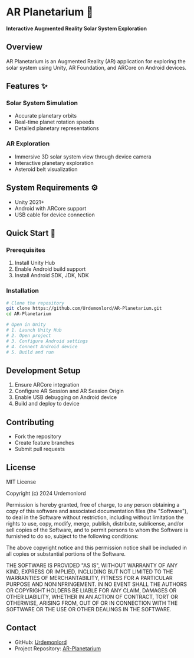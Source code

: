 # AR Planetarium 🌌

**Interactive Augmented Reality Solar System Exploration**

## Overview

AR Planetarium is an Augmented Reality (AR) application for exploring the solar system using Unity, AR Foundation, and ARCore on Android devices.

## Features ✨

### Solar System Simulation
- Accurate planetary orbits
- Real-time planet rotation speeds
- Detailed planetary representations

### AR Exploration
- Immersive 3D solar system view through device camera
- Interactive planetary exploration
- Asteroid belt visualization

## System Requirements ⚙️

- Unity 2021+
- Android with ARCore support
- USB cable for device connection

## Quick Start 🚀

### Prerequisites
1. Install Unity Hub
2. Enable Android build support
3. Install Android SDK, JDK, NDK

### Installation
```bash
# Clone the repository
git clone https://github.com/Urdemonlord/AR-Planetarium.git
cd AR-Planetarium

# Open in Unity
# 1. Launch Unity Hub
# 2. Open project
# 3. Configure Android settings
# 4. Connect Android device
# 5. Build and run
```

## Development Setup

1. Ensure ARCore integration
2. Configure AR Session and AR Session Origin
3. Enable USB debugging on Android device
4. Build and deploy to device

## Contributing

- Fork the repository
- Create feature branches
- Submit pull requests

## License

MIT License

Copyright (c) 2024 Urdemonlord

Permission is hereby granted, free of charge, to any person obtaining a copy
of this software and associated documentation files (the "Software"), to deal
in the Software without restriction, including without limitation the rights
to use, copy, modify, merge, publish, distribute, sublicense, and/or sell
copies of the Software, and to permit persons to whom the Software is
furnished to do so, subject to the following conditions:

The above copyright notice and this permission notice shall be included in all
copies or substantial portions of the Software.

THE SOFTWARE IS PROVIDED "AS IS", WITHOUT WARRANTY OF ANY KIND, EXPRESS OR
IMPLIED, INCLUDING BUT NOT LIMITED TO THE WARRANTIES OF MERCHANTABILITY,
FITNESS FOR A PARTICULAR PURPOSE AND NONINFRINGEMENT. IN NO EVENT SHALL THE
AUTHORS OR COPYRIGHT HOLDERS BE LIABLE FOR ANY CLAIM, DAMAGES OR OTHER
LIABILITY, WHETHER IN AN ACTION OF CONTRACT, TORT OR OTHERWISE, ARISING FROM,
OUT OF OR IN CONNECTION WITH THE SOFTWARE OR THE USE OR OTHER DEALINGS IN THE
SOFTWARE.

## Contact

- GitHub: [Urdemonlord](https://github.com/Urdemonlord)
- Project Repository: [AR-Planetarium](https://github.com/Urdemonlord/AR-Planetarium)